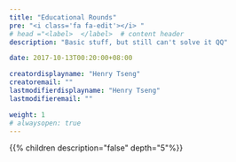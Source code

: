 ```yaml
---
title: "Educational Rounds"
pre: "<i class='fa fa-edit'></i> "
# head ="<label>  </label>  # content header
description: "Basic stuff, but still can't solve it QQ"

date: 2017-10-13T00:20:00+08:00

creatordisplayname: "Henry Tseng"
creatoremail: ""
lastmodifierdisplayname: "Henry Tseng"
lastmodifieremail: ""

weight: 1
# alwaysopen: true
---
```


{{% children description="false" depth="5"%}}